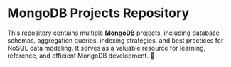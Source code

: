 # MongoDB Projects Repository  

This repository contains multiple **MongoDB** projects, including database schemas, aggregation queries, indexing strategies, and best practices for NoSQL data modeling. It serves as a valuable resource for learning, reference, and efficient MongoDB development. 🚀
